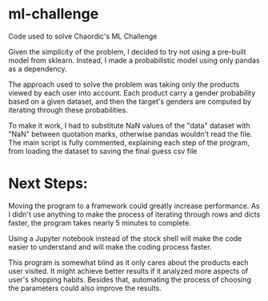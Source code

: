 # ml-challenge
Code used to solve Chaordic's ML Challenge
 
Given the simplicity of the problem, I decided to try not using a pre-built model from sklearn. Instead, I made a probabilistic model using only pandas as a dependency.
 
The approach used to solve the problem was taking only the products viewed by each user into account. Each product carry a gender probability based on a given dataset, and then the target's genders are computed by iterating through these probabilities.
 
To make it work, I had to substitute NaN values of the "data" dataset with "NaN" between quotation marks, otherwise pandas wouldn't read the file. The main script is fully commented, explaining each step of the program, from loading the dataset to saving the final guess csv file
 
# Next Steps:
 
Moving the program to a framework could greatly increase performance. As I didn't use anything to make the process of iterating through rows and dicts faster, the program takes nearly 5 minutes to complete.
 
Using a Jupyter notebook instead of the stock shell will make the code easier to understand and will make the coding process faster.
 
This program is somewhat blind as it only cares about the products each user visited. It might achieve better results if it analyzed more aspects of user's shopping habits. Besides that, automating the process of choosing the parameters could also improve the results.

